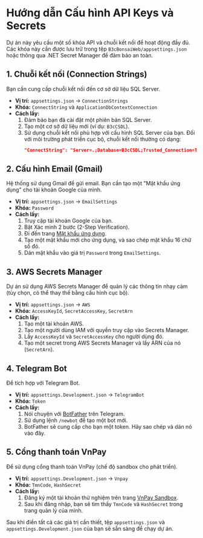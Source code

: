 # Hướng dẫn Cấu hình API Keys và Secrets

Dự án này yêu cầu một số khóa API và chuỗi kết nối để hoạt động đầy đủ. Các khóa này cần được lưu trữ trong tệp `B3cBonsaiWeb/appsettings.json` hoặc thông qua .NET Secret Manager để đảm bảo an toàn.

## 1. Chuỗi kết nối (Connection Strings)

Bạn cần cung cấp chuỗi kết nối đến cơ sở dữ liệu SQL Server.

- **Vị trí:** `appsettings.json` -> `ConnectionStrings`
- **Khóa:** `ConnectString` và `ApplicationDbContextConnection`
- **Cách lấy:**
  1. Đảm bảo bạn đã cài đặt một phiên bản SQL Server.
  2. Tạo một cơ sở dữ liệu mới (ví dụ: `B3cCSDL`).
  3. Sử dụng chuỗi kết nối phù hợp với cấu hình SQL Server của bạn. Đối với môi trường phát triển cục bộ, chuỗi kết nối thường có dạng:
     ```json
     "ConnectString": "Server=.;Database=B3cCSDL;Trusted_Connection=True;TrustServerCertificate=True;MultipleActiveResultSets=True;"
     ```

## 2. Cấu hình Email (Gmail)

Hệ thống sử dụng Gmail để gửi email. Bạn cần tạo một "Mật khẩu ứng dụng" cho tài khoản Google của mình.

- **Vị trí:** `appsettings.json` -> `EmailSettings`
- **Khóa:** `Password`
- **Cách lấy:**
  1. Truy cập tài khoản Google của bạn.
  2. Bật Xác minh 2 bước (2-Step Verification).
  3. Đi đến trang [Mật khẩu ứng dụng](https://myaccount.google.com/apppasswords).
  4. Tạo một mật khẩu mới cho ứng dụng, và sao chép mật khẩu 16 chữ số đó.
  5. Dán mật khẩu vào giá trị `Password` trong `EmailSettings`.

## 3. AWS Secrets Manager

Dự án sử dụng AWS Secrets Manager để quản lý các thông tin nhạy cảm (tùy chọn, có thể thay thế bằng cấu hình cục bộ).

- **Vị trí:** `appsettings.json` -> `AWS`
- **Khóa:** `AccessKeyId`, `SecretAccessKey`, `SecretArn`
- **Cách lấy:**
  1. Tạo một tài khoản AWS.
  2. Tạo một người dùng IAM với quyền truy cập vào Secrets Manager.
  3. Lấy `AccessKeyId` và `SecretAccessKey` cho người dùng đó.
  4. Tạo một secret trong AWS Secrets Manager và lấy ARN của nó (`SecretArn`).

## 4. Telegram Bot

Để tích hợp với Telegram Bot.

- **Vị trí:** `appsettings.Development.json` -> `TelegramBot`
- **Khóa:** `Token`
- **Cách lấy:**
  1. Nói chuyện với [BotFather](https://t.me/botfather) trên Telegram.
  2. Sử dụng lệnh `/newbot` để tạo một bot mới.
  3. BotFather sẽ cung cấp cho bạn một token. Hãy sao chép và dán nó vào đây.

## 5. Cổng thanh toán VnPay

Để sử dụng cổng thanh toán VnPay (chế độ sandbox cho phát triển).

- **Vị trí:** `appsettings.Development.json` -> `Vnpay`
- **Khóa:** `TmnCode`, `HashSecret`
- **Cách lấy:**
  1. Đăng ký một tài khoản thử nghiệm trên trang [VnPay Sandbox](https://sandbox.vnpayment.vn/).
  2. Sau khi đăng nhập, bạn sẽ tìm thấy `TmnCode` và `HashSecret` trong trang quản lý của mình.

Sau khi điền tất cả các giá trị cần thiết, tệp `appsettings.json` và `appsettings.Development.json` của bạn sẽ sẵn sàng để chạy dự án.

